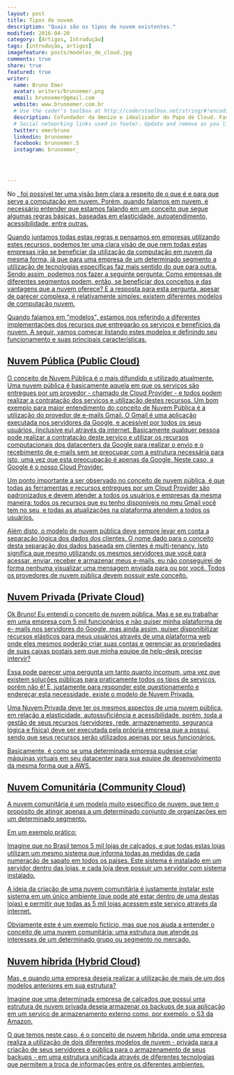 ```yaml
---
layout: post
title: Tipos de nuvem
description: "Quais são os tipos de nuvem existentes."
modified: 2016-04-20
category: [Artigos, Introdução]
tags: [introdução, artigos]
imagefeature: posts/modelos_de_cloud.jpg
comments: true
share: true
featured: true
writer:
  name: Bruno Emer
  avatar: writers/brunoemer.png
  email: brunoemer@gmail.com
  website: www.brunoemer.com.br
  # Use the coder's toolbox at http://coderstoolbox.net/string/#!encoding=xml&action=encode&charset=us_ascii to encode your description into XML string
  description: Cofundador da Omnize e idealizador do Papo de Cloud. Fascinado por tecnologia, música e fotografia. Adora viajar e conhecer novas culturas, culinárias e idiomas. Gosta de futebol americano e torce para os Denver Broncos.
  # Social networking links used in footer. Update and remove as you like.
  twitter: emerbruno
  linkedin: brunoemer
  facebook: brunoemer.5
  instagram: brunoemer_




---
```




No <a href="http://www.papodecloud.com.br/blog/2016-04-18-o-que-e-cloud-computing" title="post anterior">, foi possível ter uma visão bem clara a respeito de o que é e para que serve a computação em nuvem. Porém, quando falamos em nuvem, é necessário entender que estamos falando em um conceito que segue algumas regras básicas, baseadas em elasticidade, autoatendimento, acessibilidade, entre outras.

Quando juntamos todas estas regras e pensamos em empresas utilizando estes recursos, podemos ter uma clara visão de que nem todas estas empresas irão se beneficiar da utilização da computação em nuvem da mesma forma, já que para uma empresa de um determinado segmento a utilização de tecnologias específicas faz mais sentido do que para outra. Sendo assim, podemos nos fazer a seguinte pergunta: Como empresas de diferentes segmentos podem, então, se beneficiar dos conceitos e das vantagens que a nuvem oferece? E a resposta para esta pergunta, apesar de parecer complexa, é relativamente simples: existem diferentes modelos de computação nuvem.

Quando falamos em "modelos", estamos nos referindo a diferentes implementações dos recursos que entregarão os serviços e benefícios da nuvem. A seguir, vamos começar listando estes modelos e definindo seu funcionamento e suas principais características.


## Nuvem Pública (Public Cloud)

O conceito de Nuvem Pública é o mais difundido e utilizado atualmente. Uma nuvem pública é basicamente aquela em que os serviços são entregues por um provedor - chamado de Cloud Provider - e todos podem realizar a contratação dos serviços e utilização destes recursos. Um bom exemplo para maior entendimento do conceito de Nuvem Pública é a utilização do provedor de e-mails Gmail. O Gmail é uma aplicação executada nos servidores da Google, e acessível por todos os seus usuários, (inclusive eu) através da internet. Basicamente qualquer pessoa pode realizar a contratação deste serviço e utilizar os recursos computacionais dos datacenters da Google para realizar o envio e o recebimento de e-mails sem se preocupar com a estrutura necessária para isto, uma vez que esta preocupação é apenas da Google. Neste caso, a Google é o nosso Cloud Provider.

Um ponto importante a ser observado no conceito de nuvem pública, é que todas as ferramentas e recursos entregues por um Cloud Provider são padronizados e devem atender a todos os usuários e empresas da mesma maneira: todos os recursos que eu tenho disponíveis no meu Gmail você tem no seu, e todas as atualizações na plataforma atendem a todos os usuários.

Além disto, o modelo de nuvem pública deve sempre levar em conta a separação lógica dos dados dos clientes. O nome dado para o conceito desta separação dos dados baseada em clientes é multi-tenancy. Isto significa que mesmo utilizando os mesmos servidores que você para acessar, enviar, receber e armazenar meus e-mails, eu não conseguirei de forma nenhuma visualizar uma mensagem enviada para ou por você. Todos os provedores de nuvem pública devem possuir este conceito.


## Nuvem Privada (Private Cloud)

Ok Bruno! Eu entendi o conceito de nuvem pública. Mas e se eu trabalhar em uma empresa com 5 mil funcionários e não quiser minha plataforma de e- mails nos servidores do Google, mas ainda assim, quiser disponibilizar recursos elásticos para meus usuários através de uma plataforma web onde eles mesmos poderão criar suas contas e gerenciar as propriedades de suas caixas postais sem que minha equipe de help-desk precise intervir?

Essa pode parecer uma pergunta um tanto quanto incomum, uma vez que existem soluções públicas para praticamente todos os tipos de serviços, porém não é! E, justamente para responder este questionamento e endereçar esta necessidade, existe o modelo de Nuvem Privada.

Uma Nuvem Privada deve ter os mesmos aspectos de uma nuvem pública, em relação a elasticidade, autossuficiência e acessibilidade, porém, toda a gestão de seus recursos (servidores, rede, armazenamento, segurança lógica e física) deve ser executada pela própria empresa que a possui, sendo que seus recursos serão utilizados apenas por seus funcionários.

Basicamente, é como se uma determinada empresa pudesse criar máquinas virtuais em seu datacenter para sua equipe de desenvolvimento da mesma forma que a AWS.


## Nuvem Comunitária (Community Cloud)

A nuvem comunitária é um modelo muito específico de nuvem, que tem o propósito de atingir apenas a um determinado conjunto de organizações em um determinado segmento.

Em um exemplo prático:

Imagine que no Brasil temos 5 mil lojas de calçados, e que todas estas lojas utilizam um mesmo sistema que informa todas as medidas de cada numeração de sapato em todos os países. Este sistema é instalado em um servidor dentro das lojas, e cada loja deve possuir um servidor com sistema instalado.

A ideia da criação de uma nuvem comunitária é justamente instalar este sistema em um único ambiente (que pode até estar dentro de uma destas lojas) e permitir que todas as 5 mil lojas acessem este serviço através da internet.

Obviamente este é um exemplo fictício, mas que nos ajuda a entender o conceito de uma nuvem comunitária: uma estrutura que atende os interesses de um determinado grupo ou segmento no mercado.


## Nuvem híbrida (Hybrid Cloud)

Mas, e quando uma empresa deseja realizar a utilização de mais de um dos modelos anteriores em sua estrutura?

Imagine que uma determinada empresa de calçados que possui uma estrutura de nuvem privada deseja armazenar os backups de sua aplicação em um serviço de armazenamento externo como, por exemplo, o S3 da Amazon.

O que temos neste caso, é o conceito de nuvem híbrida, onde uma empresa realiza a utilização de dois diferentes modelos de nuvem - privada para a criação de seus servidores e pública para o armazenamento de seus backups - em uma estrutura unificada através de diferentes tecnologias que permitem a troca de informações entre os diferentes ambientes.
